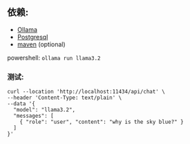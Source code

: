
## 依赖:
* [Ollama](https://ollama.com/download)
* [Postgresql](https://www.postgresql.org/download/)
* [maven](https://maven.apache.org/download.cgi) (optional)


powershell: `ollama run llama3.2`

### 测试:

```
curl --location 'http://localhost:11434/api/chat' \
--header 'Content-Type: text/plain' \
--data '{
  "model": "llama3.2",
  "messages": [
    { "role": "user", "content": "why is the sky blue?" }
  ]
}'
```

